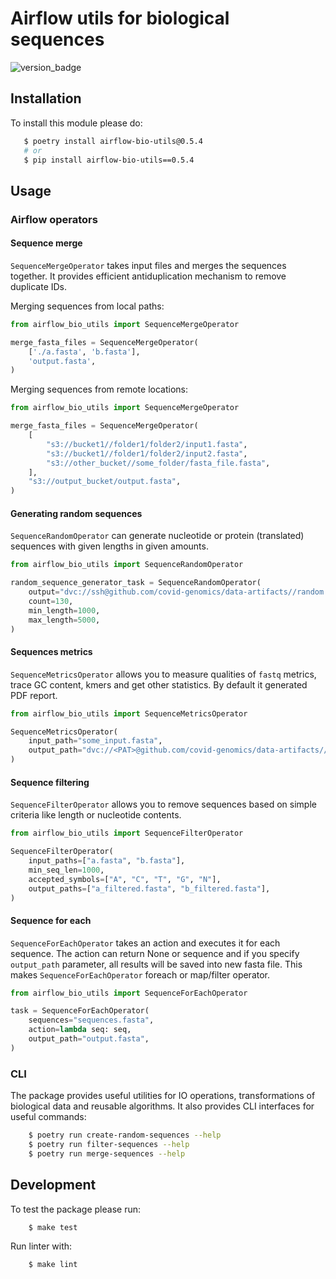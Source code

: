 # Airflow utils for biological sequences

![version_badge](https://s3.eu-central-1.amazonaws.com/pypi.covidgenomics.com/__public__/utils/badge_version.svg)

## Installation

To install this module please do:
```bash
   $ poetry install airflow-bio-utils@0.5.4
   # or
   $ pip install airflow-bio-utils==0.5.4
```

## Usage

### Airflow operators

#### Sequence merge

`SequenceMergeOperator` takes input files and merges the sequences together.
It provides efficient antiduplication mechanism to remove duplicate IDs.

Merging sequences from local paths:
```python
from airflow_bio_utils import SequenceMergeOperator

merge_fasta_files = SequenceMergeOperator(
    ['./a.fasta', 'b.fasta'],
    'output.fasta',
)
```

Merging sequences from remote locations:
```python
from airflow_bio_utils import SequenceMergeOperator

merge_fasta_files = SequenceMergeOperator(
    [
        "s3://bucket1//folder1/folder2/input1.fasta",
        "s3://bucket1//folder1/folder2/input2.fasta",
        "s3://other_bucket//some_folder/fasta_file.fasta",
    ],
    "s3://output_bucket/output.fasta",
)
```

#### Generating random sequences

`SequenceRandomOperator` can generate nucleotide or protein (translated) sequences with given lengths in given amounts.

```python
from airflow_bio_utils import SequenceRandomOperator

random_sequence_generator_task = SequenceRandomOperator(
    output="dvc://ssh@github.com/covid-genomics/data-artifacts//random.fasta",
    count=130,
    min_length=1000,
    max_length=5000,
)
```

#### Sequences metrics

`SequenceMetricsOperator` allows you to measure qualities of `fastq` metrics, trace GC content, kmers and get other statistics.
By default it generated PDF report.

```python
from airflow_bio_utils import SequenceMetricsOperator

SequenceMetricsOperator(
    input_path="some_input.fasta",
    output_path="dvc://<PAT>@github.com/covid-genomics/data-artifacts//output_metrics",
)
```

#### Sequence filtering

`SequenceFilterOperator` allows you to remove sequences based on simple criteria like length or nucleotide contents.

```python
from airflow_bio_utils import SequenceFilterOperator

SequenceFilterOperator(
    input_paths=["a.fasta", "b.fasta"],
    min_seq_len=1000,
    accepted_symbols=["A", "C", "T", "G", "N"],
    output_paths=["a_filtered.fasta", "b_filtered.fasta"],
)
```

#### Sequence for each

`SequenceForEachOperator` takes an action and executes it for each sequence.
The action can return None or sequence and if you specify `output_path` parameter,
all results will be saved into new fasta file.
This makes `SequenceForEachOperator` foreach or map/filter operator.

```python
from airflow_bio_utils import SequenceForEachOperator

task = SequenceForEachOperator(
    sequences="sequences.fasta",
    action=lambda seq: seq,
    output_path="output.fasta",
)
```

### CLI

The package provides useful utilities for IO operations, transformations of biological data and reusable algorithms.
It also provides CLI interfaces for useful commands:
```bash
    $ poetry run create-random-sequences --help
    $ poetry run filter-sequences --help
    $ poetry run merge-sequences --help
```

## Development

To test the package please run:
```bash
    $ make test
```

Run linter with:
```bash
    $ make lint
```